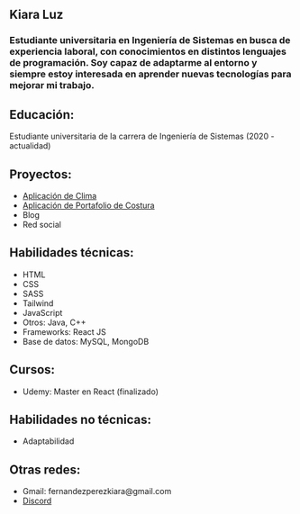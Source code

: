 <h2>Kiara Luz</h2>
<h3>Estudiante universitaria en Ingeniería de Sistemas en busca de experiencia laboral, con conocimientos en distintos lenguajes de programación. Soy capaz de adaptarme al entorno y siempre estoy interesada en aprender nuevas tecnologías para mejorar mi trabajo.</h3>

<h2>Educación:</h2>
<p>Estudiante universitaria de la carrera de Ingeniería de Sistemas (2020 - actualidad)</p>

<h2>Proyectos: </h2>
<ul>
  <a href="https://climate-by-city.netlify.app"><li>Aplicación de Clima</li></a>
  <a href="https://costura.netlify.app"><li>Aplicación de Portafolio de Costura</li></a>
  <li>Blog</li>
  <li>Red social</li>
</ul>

<h2>Habilidades técnicas: </h2>
<ul> 
  <li>HTML</li>
  <li>CSS</li>
  <li>SASS</li>
  <li>Tailwind</li>
  <li>JavaScript</li>
  <li>Otros: Java, C++</li>
  <li>Frameworks: React JS</li>
  <li>Base de datos: MySQL, MongoDB</li>
</ul>

<h2>Cursos: </h2>
<ul>
  <li>Udemy: Master en React (finalizado)</li>
</ul>

<h2>Habilidades no técnicas: </h2>
<ul>
  <li>Adaptabilidad</li>
</ul>

<h2>Otras redes: </h2>
<ul>
  <li>Gmail: fernandezperezkiara@gmail.com</li>
  <a href="https://dsc.bio/KiaraLuz"><li>Discord</li></a>
</ul>
